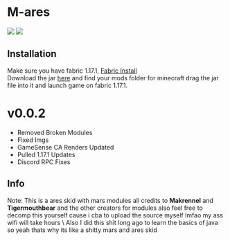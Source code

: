 # M-ares
![](https://img.shields.io/github/downloads/XJMI/Mares/total?color=%23ff0000&label=Downloads&style=flat-square)
![](https://img.shields.io/github/repo-size/XJMI/Mares?color=FF0000&style=flat-square)

## Installation
Make sure you have fabric 1.17.1, [Fabric Install](https://fabricmc.net/use) \
Download the jar [here]() and find your mods folder for minecraft drag the jar file into it and launch game on fabric 1.17.1. 

###

# v0.0.2
- Removed Broken Modules
- Fixed Imgs
- GameSense CA Renders Updated
- Pulled 1.17.1 Updates
- Discord RPC Fixes


###

## Info
Note: This is a ares skid with mars modules all credits to **Makrennel** and **Tigermouthbear** and the other creators for modules also feel free to decomp this yourself cause i cba to upload the source myself lmfao my ass wifi will take hours \ 
Also I did this shit long ago to learn the basics of java so yeah thats why its like a shitty mars and ares skid
